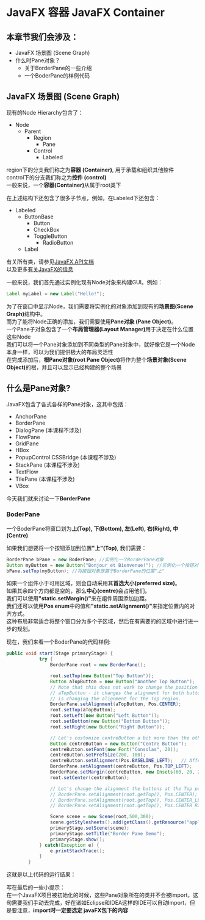 
# JavaFX 容器 JavaFX Container

## 本章节我们会涉及：

- JavaFX 场景图 (Scene Graph)<br>
- 什么时Pane对象？<br>
    - 关于BorderPane的一些介绍
    - 一个BoderPane的样例代码

## JavaFX 场景图 (Scene Graph)

现有的Node Hierarchy包含了：<br>
 - Node
     - Parent
         - Region
             - Pane
         - Control
             - Labeled<br>

region下的分支我们称之为<b>容器 (Container)</b>, 用于承载和组织其他控件 <br>
control下的分支我们称之为<b>控件 (control)</b><br>
一般来说，一个<b>容器(Container)</b>从属于root类下

在上述结构下还包含了很多子节点，例如，在Labeled下还包含：<br>
- Labeled
    - ButtonBase
        - Button
        - CheckBox
        - ToggleButton
            - RadioButton
    - Label

有关所有类，请参见[JavaFX API文档](https://openjfx.io/javadoc/14/
)<br>
以及更多[有关JavaFX的信息](https://www.oracle.com/technetwork/java/javase/documentation/javafx-docs-2159875.html)

一般来说，我们首先通过实例化现有Node对象来构建GUI。例如：


```Java
Label myLabel = new Label("Hello!");
```

为了在窗口中显示Node，我们需要将实例化的对象添加到现有的<b>场景图(Scene Graph)</b>结构中。<br>
而为了能将Node正确的添加，我们需要使用<b>Pane对象 (Pane Object)</b>。<br>
一个Pane子对象包含了一个<b>布局管理器(Layout Manager)</b>用于决定在什么位置这些Node<br>
我们可以将一个Pane对象添加到不同类型的Pane对象中，就好像它是一个Node本身一样，可以为我们提供极大的布局灵活性<br>
在完成添加后，<b>根Pane对象(root Pane Object)</b>将作为整个<b>场景对象(Scene Object)</b>的根，并且可以显示已经构建的整个场景

## 什么是Pane对象?

JavaFX包含了各式各样的Pane对象，这其中包括：
 - AnchorPane
 - BorderPane
 - DialogPane (本课程不涉及)
 - FlowPane
 - GridPane
 - HBox
 - PopupControl.CSSBridge (本课程不涉及)
 - StackPane (本课程不涉及)
 - TextFlow
 - TilePane (本课程不涉及)
 - VBox

今天我们就来讨论一下<b>BorderPane</b>

### BoderPane

一个BoderPane将窗口划为<b>上(Top), 下(Bottom), 左(Left), 右(Right), 中(Centre)</b>

如果我们想要将一个按钮添加到位置<b>"上"(Top)</b>, 我们需要：


```Java
BorderPane bPane = new BoderPane; //实例化一个BorderPane对象
Button myButton = new Button("Bonjour et Bienvenue!"); //实例化一个按钮对象 
bPane.setTop(myButton); //将按钮对象放置于BorderPane的位置"上"
```

如果一个组件小于可用区域，则会自动采用其<b>首选大小(preferred size)</b>。<br>
如果其余四个方向都是空的，那么<b>中心(centre)</b>会占用他们。<br>
我们可以使用<b>"static.setMargin()"</b>来在组件周围添加边距。<br>
我们还可以使用<b>Pos enum</b>中的值和<b>"static.setAlignment()"</b>来指定位置内的对齐方式。<br>
这种布局非常适合将整个窗口分为多个子区域，然后在有需要的的区域中进行进一步的规划。<br>

现在，我们来看一个BoderPane的代码样例:


```Java
public void start(Stage primaryStage) {
            try {
                BorderPane root = new BorderPane();

                root.setTop(new Button("Top Button"));
                Button aTopButton = new Button("Another Top Button");
                // Note that this does not work to change the position of just the
                // aTopButton - it changes the alignment for both buttons because it
                // is changing the alignment for the Top region.
                BorderPane.setAlignment(aTopButton, Pos.CENTER);
                root.setTop(aTopButton);
                root.setLeft(new Button("Left Button"));
                root.setBottom(new Button("Bottom Button"));
                root.setRight(new Button("Right Button"));

                // Let's customize centreButton a bit more than the others:
                Button centreButton = new Button("Centre Button");
                centreButton.setFont(new Font("Consolas", 20));
                centreButton.setPrefSize(200, 100);
                centreButton.setAlignment(Pos.BASELINE_LEFT);	// Affects text alignment within Button
                BorderPane.setAlignment(centreButton, Pos.TOP_LEFT);
                BorderPane.setMargin(centreButton, new Insets(60, 20, 20, 60));
                root.setCenter(centreButton);

                // Let's change the alignment the buttons at the Top position
                // BorderPane.setAlignment(root.getTop(), Pos.CENTER);
                // BorderPane.setAlignment(root.getTop(), Pos.CENTER_LEFT);	// Default
                // BorderPane.setAlignment(root.getTop(), Pos.CENTER_RIGHT);

                Scene scene = new Scene(root,500,300);
                scene.getStylesheets().add(getClass().getResource("application.css").toExternalForm());
                primaryStage.setScene(scene);
                primaryStage.setTitle("Border Pane Demo");
                primaryStage.show();
            } catch(Exception e) {
                e.printStackTrace();
            }
        }
```

这就是以上代码的运行结果：<br>

写在最后的一些小提示：<br>
在一个JavaFX项目被初始化的时候，这些Pane对象所在的类并不会被import，这句需要我们手动去完成，好在诸如Eclipse和IDEA这样的IDE可以自动Import，但是要注意，<b>import时一定要选定 javaFX包下的内容</b>
